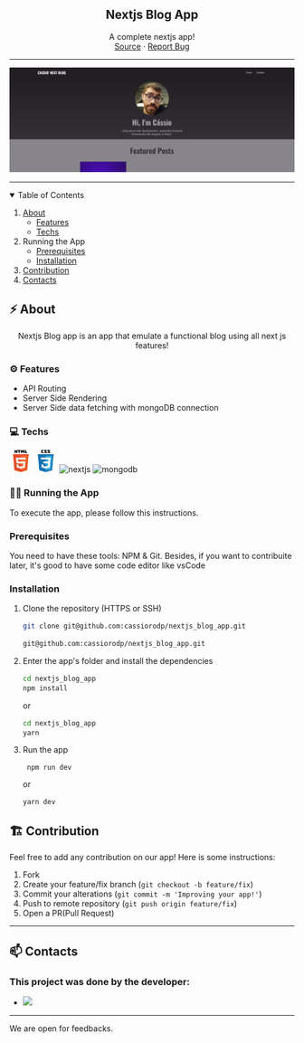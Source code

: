 <p align="center">

  <h2 align="center">Nextjs Blog App</h2>

  <p align="center">
    A complete nextjs app!
    <br />
    <a href="https://nextjs-blog-app-livid.vercel.app/" target="_blank">Source</a>
    ·
    <a href="https://github.com/cassiorodp/nextjs_blog_app/issues" target="_blank">Report Bug</a>
  </p>
</p>

---

<p align="center">
  <img src="public/images/landing_page.png" alt="landingpage project"/>
</p>

---

<details open="open">
  <summary><h2">Table of Contents</h2></summary>
  <ol>
    <li>
      <a href="#about">About</a>
      <ul>
        <li><a href="#features">Features</a></li>
        <li><a href="#techs">Techs</a></li>
      </ul>
    </li>
    <li>
      <span>Running the App</span>
      <ul>
        <li><a href="#prerequisites">Prerequisites</a></li>
        <li><a href="#installation">Installation</a></li>
      </ul>
    </li>
    <li><a href="#contribution">Contribution</a></li>
    <li><a href="#contacts">Contacts</a></li>
  </ol>
</details>

<h2 id="about">⚡ About</h2> 
<p align="center">
Nextjs Blog app is an app that emulate a functional blog using all next js features!
</p>

<h3 id="features">⚙ Features</h3>

- API Routing
- Server Side Rendering
- Server Side data fetching with mongoDB connection

<h3 id="techs">💻 Techs</h3>
  
<div>
  <img src="https://raw.githubusercontent.com/devicons/devicon/master/icons/html5/html5-original-wordmark.svg" alt="html5" width="40" height="40"/> 
  <img src="https://raw.githubusercontent.com/devicons/devicon/master/icons/css3/css3-original-wordmark.svg" alt="css3" width="40" height="40"/>
  <img src="https://cdn.jsdelivr.net/gh/devicons/devicon/icons/nextjs/nextjs-line.svg" alt="nextjs" width="40" height="40"/>
  <img src="https://cdn.jsdelivr.net/gh/devicons/devicon/icons/mongodb/mongodb-original.svg" alt="mongodb" width="40" height="40"/>

</div>

<h3>👨‍💻 Running the App</h3>

To execute the app, please follow this instructions.

<h3 id="prerequisites">Prerequisites</h3>

You need to have these tools: NPM & Git.
Besides, if you want to contribuite later, it's good to have some code editor like vsCode

<h3 id="installation">Installation</h3>

1. Clone the repository (HTTPS or SSH)

   ```sh
   git clone git@github.com:cassiorodp/nextjs_blog_app.git
   ```

   ```sh
   git@github.com:cassiorodp/nextjs_blog_app.git
   ```

2. Enter the app's folder and install the dependencies

   ```sh
   cd nextjs_blog_app
   npm install
   ```

   or

   ```sh
   cd nextjs_blog_app
   yarn
   ```

3. Run the app

   ```
    npm run dev
   ```

   or

   ```
   yarn dev
   ```

<h2 id="contribution">🏗 Contribution</h2>

Feel free to add any contribution on our app! Here is some instructions:

1. Fork
2. Create your feature/fix branch (`git checkout -b feature/fix`)
3. Commit your alterations (`git commit -m 'Improving your app!'`)
4. Push to remote repository (`git push origin feature/fix`)
5. Open a PR(Pull Request)

---

<h2 id="contacts">📫 Contacts</h2>
    
<h3>This project was done by the developer:</h3>
<ul>
    <li>
      <a href="https://github.com/cassiorodp" target="_blank">
        <img src="https://img.shields.io/badge/-Cassio_Pereira-black?style=flat&logo=Github&logoColor=white">
      </a>
    </li>
</ul>

---

We are open for feedbacks.
